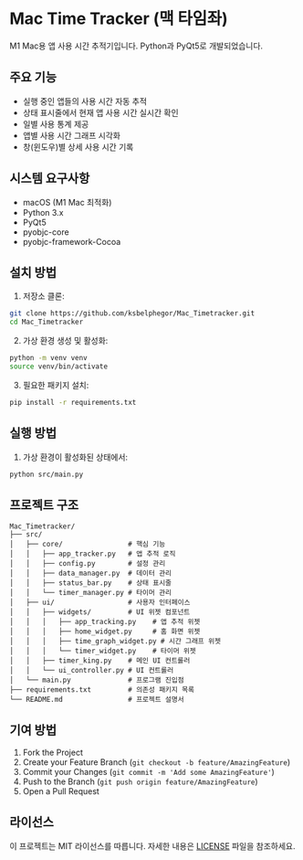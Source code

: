 # Mac Time Tracker (맥 타임좌)

M1 Mac용 앱 사용 시간 추적기입니다. Python과 PyQt5로 개발되었습니다.

## 주요 기능

- 실행 중인 앱들의 사용 시간 자동 추적
- 상태 표시줄에서 현재 앱 사용 시간 실시간 확인
- 일별 사용 통계 제공
- 앱별 사용 시간 그래프 시각화
- 창(윈도우)별 상세 사용 시간 기록

## 시스템 요구사항

- macOS (M1 Mac 최적화)
- Python 3.x
- PyQt5
- pyobjc-core
- pyobjc-framework-Cocoa

## 설치 방법

1. 저장소 클론:
```bash
git clone https://github.com/ksbelphegor/Mac_Timetracker.git
cd Mac_Timetracker
```

2. 가상 환경 생성 및 활성화:
```bash
python -m venv venv
source venv/bin/activate
```

3. 필요한 패키지 설치:
```bash
pip install -r requirements.txt
```

## 실행 방법

1. 가상 환경이 활성화된 상태에서:
```bash
python src/main.py
```

## 프로젝트 구조

```
Mac_Timetracker/
├── src/
│   ├── core/                # 핵심 기능
│   │   ├── app_tracker.py   # 앱 추적 로직
│   │   ├── config.py        # 설정 관리
│   │   ├── data_manager.py  # 데이터 관리
│   │   ├── status_bar.py    # 상태 표시줄
│   │   └── timer_manager.py # 타이머 관리
│   ├── ui/                  # 사용자 인터페이스
│   │   ├── widgets/         # UI 위젯 컴포넌트
│   │   │   ├── app_tracking.py    # 앱 추적 위젯
│   │   │   ├── home_widget.py     # 홈 화면 위젯
│   │   │   ├── time_graph_widget.py # 시간 그래프 위젯
│   │   │   └── timer_widget.py    # 타이머 위젯
│   │   ├── timer_king.py    # 메인 UI 컨트롤러
│   │   └── ui_controller.py # UI 컨트롤러
│   └── main.py              # 프로그램 진입점
├── requirements.txt         # 의존성 패키지 목록
└── README.md                # 프로젝트 설명서
```

## 기여 방법

1. Fork the Project
2. Create your Feature Branch (`git checkout -b feature/AmazingFeature`)
3. Commit your Changes (`git commit -m 'Add some AmazingFeature'`)
4. Push to the Branch (`git push origin feature/AmazingFeature`)
5. Open a Pull Request

## 라이선스

이 프로젝트는 MIT 라이선스를 따릅니다. 자세한 내용은 [LICENSE](LICENSE) 파일을 참조하세요. 